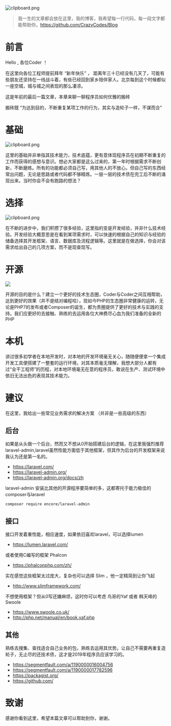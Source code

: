 ![clipboard.png](https://resources.blog.fastrun.cn/wp-content/uploads/2019/01/2748557248-5c4ebc16818c1_articlex.png)


> 我一生的文章都会放在这里，我的博客，我希望每一行代码，每一段文字都能帮助你。https://github.com/CrazyCodes/Blog

# 前言
Hello , 各位Coder ！

在这里向各位工程师提前拜年 “新年快乐” ， 距离年三十已经没有几天了，可能有些朋友还坚持在一线战斗着，有些已经回到家乡陪伴家人。北京每到这个时候都似一座空城，城与城之间表现的那么凄凉。

这是年前的最后一篇文章，本章来聊一聊程序员如何优雅的搬砖

搬砖既 “为达到目的，不断重复某项工作的行为，其实与造轮子一样，不谋而合”

# 基础
![clipboard.png](https://resources.blog.fastrun.cn/wp-content/uploads/2019/01/3727715730-5c4ebc544468d_articlex.png)


这里的基础并非单指其技术能力，技术底蕴，更有意体现程序员在初期不断重复的工作而获得的感想与意识。想必大家都是这么过来的，第一年时根据需求不断创新，不断磨练。所有的功能都必须自己写，用其他人的不放心。但自己写的东西经常出问题，无论是思路或者代码都不够精炼。一层一层的技术债在完工后不断的涌现出来。当时你会不会有跑路的想法？

# 选择

![clipboard.png](https://resources.blog.fastrun.cn/wp-content/uploads/2019/01/1762861377-5c4ebc6becb08_articlex.png)

在不断的进步中，我们积攒了很多经验，这里指的变是开发经验，并非什么技术经验。开发经验大概意思是在看到某项需求时，可以快速的根据自己的知识与经验的储备选择其开发框架、语言、数据库及流程逻辑等。这里就是在做选择，你会对该需求给出自己的几项方案，而不是现查现写。

# 开源

![](https://resources.blog.fastrun.cn/wp-content/uploads/2019/01/2243375467-5c4ebcc1a16ff_articlex.png)

开源的目的是什么？建立一个更好的技术生态圈，Coder与Coder之间互相帮助，达到更好的效果（并不是结对编程哈），现如今PHP的生态圈非常健康的运转，无论是PHP7的发布或者Composer的诞生，都为贵圈提供了更好的技术与实践的支持。我们应更好的去接触、熟练的去运用各位大神费尽心血为我们准备的全新的PHP

# 本机


讲过很多初学者在本地开发时，对本地的开发环境毫无关心，随随便便拿一个集成开发工具便搭建了一整套的运行环境，对其本质毫无理解，我想大部分人都有过“全干工程师”的历程，对本地环境毫无在意的程序员，敢说在生产、测试环境中依旧无法出色的表现其技术能力。

# 建议
在这里，我给出一些常见业务需求的解决方案 （并非是一些高级的东西） 

## 后台
如果是从头做一个后台，然而又不想从0开始搭建后台的逻辑，在这里我强烈推荐laravel-admin,laravel虽然性能方面低于其他框架，但其作为后台的开发框架来说我认为还是第一名的。

- https://laravel.com/
- https://laravel-admin.org/
- https://laravel-admin.org/docs/zh

laravel-admin 安装比其他的开源程序要简单的多，这都寄托于能力极佳的composer与laravel
```
composer require encore/laravel-admin

```

## 接口
接口开发着重性能，相应速度，如果依旧喜欢laravel，可以选择lumen

- https://lumen.laravel.com/

或者使用C编写的框架 Phalcon

- https://phalconphp.com/zh/

实在感觉这些框架太过庞大，复杂也可以选择 Slim ，他一定精简到让你飞起

- http://www.slimframework.com/

不想使用框架？但从0写还嫌麻烦，这时你可以考虑 鸟哥的Yaf 或者 韩天峰的 Swoole
- https://www.swoole.co.uk/
- http://php.net/manual/en/book.yaf.php

## 其他
熟练去搜集、查找适合自己业务的包，熟练去运用其优势。让自己不需要再重复造轮子，无止尽的还技术债，这才是2019年程序员应该学习的。

- https://segmentfault.com/a/1190000016004756
- https://segmentfault.com/a/1190000017782596
- https://packagist.org/
- https://github.com/

# 致谢
感谢你看到这里，希望本篇文章可以帮助到你，谢谢。

